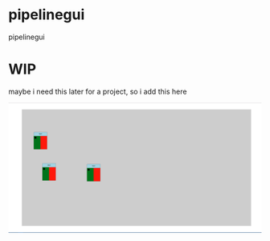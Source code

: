 # pipelinegui
pipelinegui

# WIP

maybe i need this later for a project, so i add this here


![Alt text](https://github.com/w3hr/pipelinegui/blob/master/screenshots/PreAlpha1.png "Preview Alpha 1")